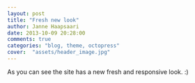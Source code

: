 ```yaml
---
layout: post
title: "Fresh new look"
author: Janne Haapsaari
date: 2013-10-09 20:28:00
comments: true
categories: "blog, theme, octopress"
cover:  "assets/header_image.jpg"
---
```


As you can see the site has a new fresh and responsive look. :)
